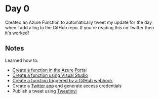 # Day 0

Created an Azure Function to automatically tweet my update for the day when I add a log to the GitHub repo. If you're reading this on Twitter then it's worked!

## Notes

Learned how to:
- [Create a function in the Azure Portal](https://docs.microsoft.com/en-us/azure/azure-functions/functions-create-first-azure-function)
- [Create a function using Visual Studio](https://docs.microsoft.com/en-us/azure/azure-functions/functions-create-your-first-function-visual-studio)
- [Create a function triggered by a GitHub webhook](https://docs.microsoft.com/en-us/azure/azure-functions/functions-create-github-webhook-triggered-function)
- Create a [Twitter app](https://apps.twitter.com/) and generate access credentials
- Publish a tweet using [Tweetinvi](https://github.com/linvi/tweetinvi)

